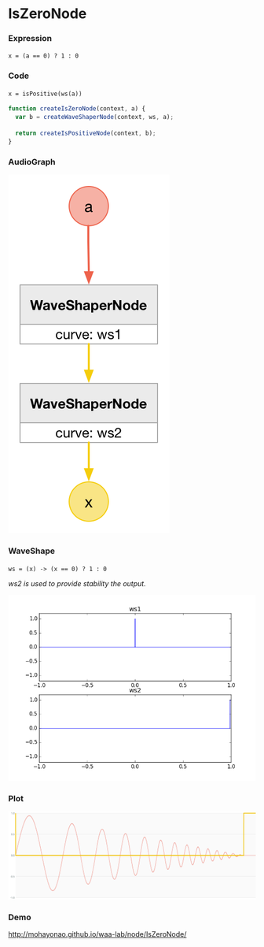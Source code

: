 # IsZeroNode

### Expression

`x = (a == 0) ? 1 : 0`

### Code

`x = isPositive(ws(a))`

```js
function createIsZeroNode(context, a) {
  var b = createWaveShaperNode(context, ws, a);

  return createIsPositiveNode(context, b);
}
```

### AudioGraph

![](IsZeroNode.png)

### WaveShape

`ws = (x) -> (x == 0) ? 1 : 0`

_ws2 is used to provide stability the output._

![](IsZeroNodeWaveShape.png)

### Plot

![](IsZeroNodePlot.png)

### Demo

http://mohayonao.github.io/waa-lab/node/IsZeroNode/
